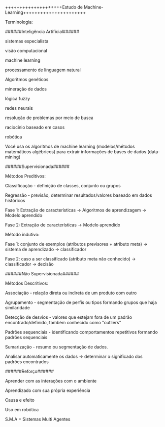 ﻿++++++++++++++++++++Estudo de Machine-Learning++++++++++++++++++++++

Terminologia:

######Inteligência Artificial######

sistemas especialista

visão computacional

machine learning

processamento de linguagem natural

Algoritmos genéticos

mineração de dados

lógica fuzzy

redes neurais

resolução de problemas por meio de busca

raciocínio baseado em casos

robótica


Você usa os algoritmos de machine learning (modelos/métodos matemáticos algébricos) para extrair informações de bases de dados (data-mining)


######Supervisionada######

Métodos Preditivos:

Classificação - definição de classes, conjunto ou grupos

Regressão - previsão, determinar resultados/valores baseado em dados históricos

Fase 1: Extração de características -> Algoritmos de aprendizagem -> Modelo aprendido

Fase 2: Extração de características -> Modelo aprendido

Método indutivo:

Fase 1: conjunto de exemplos (atributos previsores + atributo meta) -> sistema de aprendizado -> classificador

Fase 2: caso a ser classificado (atributo meta não conhecido) -> classificador -> decisão


######Não Supervisionada######

Métodos Descritivos:

Associação - relação direta ou indireta de um produto com outro

Agrupamento - segmentação de perfis ou tipos formando grupos que haja similaridade

Detecção de desvios - valores que estejam fora de um padrão encontrado/definido, também conhecido como "outliers"

Padrões sequenciais - identificando comportamentos repetitivos formando padrões sequenciais

Sumarização - resumo ou segmentação de dados.


Analisar automaticamente os dados -> determinar o significado dos padrões encontrados


######Reforço######

Aprender com as interações com o ambiente

Aprendizado com sua própria experiência

Causa e efeito

Uso em robótica

S.M.A = Sistemas Multi Agentes





